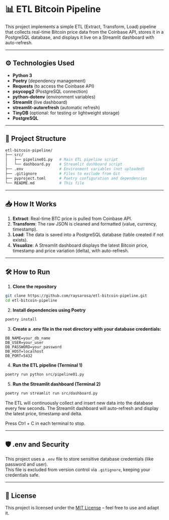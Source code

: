 # 📊 ETL Bitcoin Pipeline

This project implements a simple ETL (Extract, Transform, Load) pipeline that collects real-time Bitcoin price data from the Coinbase API, stores it in a PostgreSQL database, and displays it live on a Streamlit dashboard with auto-refresh.

---

## ⚙️ Technologies Used

- **Python 3**
- **Poetry** (dependency management)
- **Requests** (to access the Coinbase API)
- **psycopg2** (PostgreSQL connection)
- **python-dotenv** (environment variables)
- **Streamlit** (live dashboard)
- **streamlit-autorefresh** (automatic refresh)
- **TinyDB** (optional: for testing or lightweight storage)
- **PostgreSQL**

---

## 🧠 Project Structure
```bash
etl-bitcoin-pipeline/
├── src/
│   ├── pipeline01.py   # Main ETL pipeline script
│   └── dashboard.py    # Streamlit dashboard script
├── .env                # Environment variables (not uploaded)
├── .gitignore          # Files to exclude from Git
├── pyproject.toml      # Poetry configuration and dependencies
└── README.md           # This file
```

---

## 📥 How It Works

1. **Extract**: Real-time BTC price is pulled from Coinbase API.
2. **Transform**: The raw JSON is cleaned and formatted (value, currency, timestamp).
3. **Load**: The data is saved into a PostgreSQL database (table created if not exists).
4. **Visualize**: A Streamlit dashboard displays the latest Bitcoin price, timestamp and price variation (delta), with auto-refresh.

---

## 🛠 How to Run

1. **Clone the repository**
```bash
git clone https://github.com/raysarosa/etl-bitcoin-pipeline.git
cd etl-bitcoin-pipeline
```

2. **Install dependencies using Poetry**
```bash
poetry install
```

3. **Create a .env file in the root directory with your database credentials:**
```dotenv
DB_NAME=your_db_name
DB_USER=your_user
DB_PASSWORD=your_password
DB_HOST=localhost
DB_PORT=5432
```

4. **Run the ETL pipeline (Terminal 1)**
```bash
poetry run python src/pipeline01.py
```


5. **Run the Streamlit dashboard (Terminal 2)**
```bash
poetry run streamlit run src/dashboard.py
```
The ETL will continuously collect and insert new data into the database every few seconds. The Streamlit dashboard will auto-refresh and display the latest price, timestamp and delta.

Press Ctrl + C in each terminal to stop.

---

## 🛡️ .env and Security

This project uses a `.env` file to store sensitive database credentials (like password and user).  
This file is excluded from version control via `.gitignore`, keeping your credentials safe.

---

## 📄 License

This project is licensed under the [MIT License](https://opensource.org/licenses/MIT) – feel free to use and adapt it.